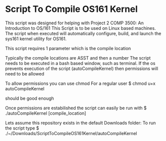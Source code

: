# Script To Compile OS161 Kernel
This script was designed for helping with Project 2 COMP 3500: An Introduction to OS/161
This Script is to be used on Linux based machines. The script when executed will automatically configure, build, and launch the sys161 kernel utility for OS161.

This script requires 1 parameter which is the compile location

Typically the compile locations are ASST and then a number
The script needs to be executed in a bash based window, such as terminal.
If the os prevents execution of the script (autoCompileKernel) then permissions will need to be allowed

To allow permissions you can use chmod
For a regular user 
  $ chmod u+x autoCompileKernel

should be good enough

Once permissions are estabilished the script can easily be run with 
  $ ./autoCompileKernel [compile_location]

Lets assume this repository exists in the default Downloads folder:
To run the script type
$ ./~/Downloads/ScriptToCompileOS161Kernel/autoCompileKernel




